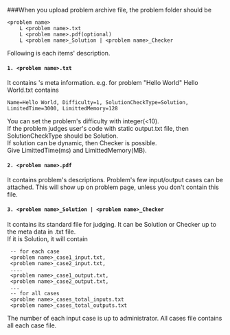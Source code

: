 ###When you upload problem archive file, the problem folder should be
```
<problem name>
	L <problem name>.txt
	L <problem name>.pdf(optional)
	L <problem name>_Solution | <problem name>_Checker
```
Following is each items' description.
#### `1. <problem name>.txt`
  It contains <problem>'s meta information.
  e.g. for problem "Hello World"
  Hello World.txt contains
  ```
  Name=Hello World, Difficulty=1, SolutionCheckType=Solution, LimitedTime=3000, LimittedMemory=128
 ```
  You can set the problem's difficulty with integer(<10).<br>
  If the problem judges user's code with static output.txt file, then SolutionCheckType should be Solution. <br>
  If solution can be dynamic, then Checker is possible.<br>
  Give LimittedTime(ms) and LimittedMemory(MB).

#### `2. <problem name>.pdf`
  It contains problem's descriptions. Problem's few input/output cases can be attached. This will show up on problem page, unless you don't contain this file.

#### `3. <problem name>_Solution | <problem name>_Checker`
  It contains its standard file for judging. It can be Solution or Checker up to the meta data in <problem name>.txt file.<br>
  If it is Solution, it will contain
 ```
  -- for each case
  <problem name>_case1_input.txt, 
  <problem name>_case2_input.txt,
  ....
  <problem name>_case1_output.txt,
  <problem name>_case2_output.txt,
  ...
  -- for all cases
  <problme name>_cases_total_inputs.txt
  <problem name>_cases_total_outputs.txt
 ```
  The number of each input case is up to administrator.
  All cases file contains all each case file. 

   
